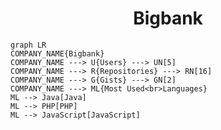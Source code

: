 <h1 align="center">Bigbank</h1>

```mermaid
graph LR
COMPANY_NAME{Bigbank}
COMPANY_NAME ---> U{Users} ---> UN[5]
COMPANY_NAME ---> R{Repositories} ---> RN[16]
COMPANY_NAME ---> G{Gists} ---> GN[2]
COMPANY_NAME ---> ML{Most Used<br>Languages}
ML --> Java[Java]
ML --> PHP[PHP]
ML --> JavaScript[JavaScript]
```
